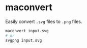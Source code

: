 # maconvert

Easily convert `.svg` files to `.png` files.

```sh
maconvert input.svg
# or
svgpng input.svg
```

